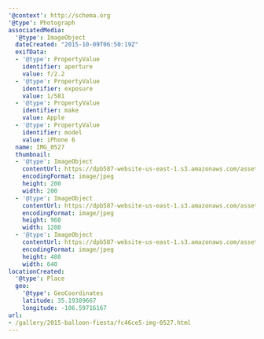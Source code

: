 ```yaml
---
'@context': http://schema.org
'@type': Photograph
associatedMedia:
  '@type': ImageObject
  dateCreated: "2015-10-09T06:50:19Z"
  exifData:
  - '@type': PropertyValue
    identifier: aperture
    value: f/2.2
  - '@type': PropertyValue
    identifier: exposure
    value: 1/581
  - '@type': PropertyValue
    identifier: make
    value: Apple
  - '@type': PropertyValue
    identifier: model
    value: iPhone 6
  name: IMG_0527
  thumbnail:
  - '@type': ImageObject
    contentUrl: https://dpb587-website-us-east-1.s3.amazonaws.com/asset/gallery/2015-balloon-fiesta/fc46ce5-img-0527~200x200.jpg
    encodingFormat: image/jpeg
    height: 200
    width: 200
  - '@type': ImageObject
    contentUrl: https://dpb587-website-us-east-1.s3.amazonaws.com/asset/gallery/2015-balloon-fiesta/fc46ce5-img-0527~1280.jpg
    encodingFormat: image/jpeg
    height: 960
    width: 1280
  - '@type': ImageObject
    contentUrl: https://dpb587-website-us-east-1.s3.amazonaws.com/asset/gallery/2015-balloon-fiesta/fc46ce5-img-0527~640w.jpg
    encodingFormat: image/jpeg
    height: 480
    width: 640
locationCreated:
  '@type': Place
  geo:
    '@type': GeoCoordinates
    latitude: 35.19389667
    longitude: -106.59716167
url:
- /gallery/2015-balloon-fiesta/fc46ce5-img-0527.html
---
```

